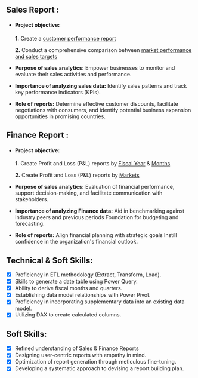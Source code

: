 ## Sales Report :


- #### **Project objective:** 

    **1.** Create a [customer performance report]([https://github.com/KirandeepMarala/Excel-Sales_Analysis/blob/main/Customer%20Performance%20Report.pdf](https://github.com/alokjawale/Excel-Sales-Analytics/blob/main/Customer%20Performance%20Report.pdf))

    **2.** Conduct a comprehensive comparison between [market performance and sales targets]([https://github.com/KirandeepMarala/Excel-Sales_Analysis/blob/main/Customer%20Performance%20Report.pdf](https://github.com/alokjawale/Excel-Sales-Analytics/blob/main/Market%20Performance%20vs%20Target%20Report.pdf))

- **Purpose of sales analytics:** Empower businesses to monitor and evaluate their sales activities and performance.

- **Importance of analyzing sales data:** Identify sales patterns and track key performance indicators (KPIs).

- **Role of reports:** Determine effective customer discounts, facilitate negotiations with consumers, and identify potential business expansion opportunities in promising countries.


## Finance Report :

- #### **Project objective:** 

    **1.** Create Profit and Loss (P&L) reports by [Fiscal Year]([https://github.com/KirandeepMarala/Excel-Sales_Analysis/blob/main/P%26L%20Statement%20by%20Fiscal%20Year.pdf](https://github.com/alokjawale/Excel-Sales-Analytics/blob/main/P%26L%20Statement%20by%20Fiscal%20Year.pdf)) & [Months]([https://github.com/KirandeepMarala/Excel-Sales_Analysis/blob/main/P%26L%20Statement%20by%20Months.pdf](https://github.com/alokjawale/Excel-Sales-Analytics/blob/main/P%26L%20Statement%20by%20Months.pdf))

   **2.** Create Profit and Loss (P&L) reports by [Markets]([https://github.com/KirandeepMarala/Excel-Sales_Analysis/blob/main/P%26L%20Statement%20by%20Markets.pdf](https://github.com/alokjawale/Excel-Sales-Analytics/blob/main/P%26L%20Statement%20by%20Markets.pdf))

- **Purpose of sales analytics:** Evaluation of financial performance, support decision-making, and facilitate communication with stakeholders.

- **Importance of analyzing Finance data:** Aid in benchmarking against industry peers and previous periods Foundation for budgeting and forecasting.

- **Role of reports:** Align financial planning with strategic goals Instill confidence in the organization's financial outlook.


## Technical & Soft Skills:
- [x]	Proficiency in ETL methodology (Extract, Transform, Load).
- [x]	Skills to generate a date table using Power Query.
- [x]	Ability to derive fiscal months and quarters.
- [x]	Establishing data model relationships with Power Pivot.
- [x]	Proficiency in incorporating supplementary data into an existing data model.
- [x]	Utilizing DAX to create calculated columns.

## Soft Skills:
- [x]	Refined understanding of Sales & Finance Reports
- [x]	Designing user-centric reports with empathy in mind.
- [x]	Optimization of report generation through meticulous fine-tuning.
- [x]	Developing a systematic approach to devising a report building plan.
